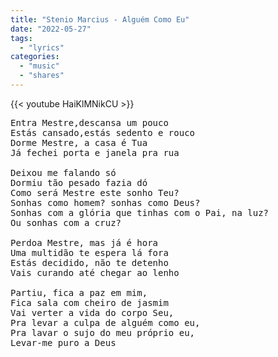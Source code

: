 ```yaml
---
title: "Stenio Marcius - Alguém Como Eu"
date: "2022-05-27"
tags:
  - "lyrics"
categories:
  - "music"
  - "shares"
---
```


{{< youtube HaiKlMNikCU >}}

<pre>
Entra Mestre,descansa um pouco
Estás cansado,estás sedento e rouco
Dorme Mestre, a casa é Tua
Já fechei porta e janela pra rua

Deixou me falando só
Dormiu tão pesado fazia dó
Como será Mestre este sonho Teu?
Sonhas como homem? sonhas como Deus?
Sonhas com a glória que tinhas com o Pai, na luz?
Ou sonhas com a cruz?

Perdoa Mestre, mas já é hora
Uma multidão te espera lá fora
Estás decidido, não te detenho
Vais curando até chegar ao lenho

Partiu, fica a paz em mim,
Fica sala com cheiro de jasmim
Vai verter a vida do corpo Seu,
Pra levar a culpa de alguém como eu,
Pra lavar o sujo do meu próprio eu,
Levar-me puro a Deus
</pre>
